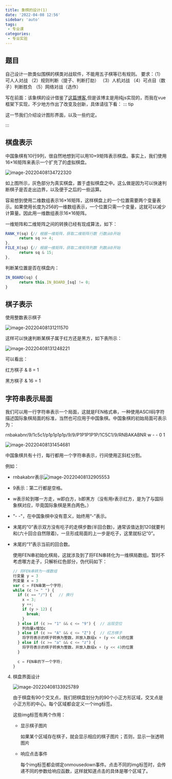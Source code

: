 ```yaml
---
title: 象棋的设计(1)
date: '2022-04-08 12:56'
sidebar: 'auto'
tags:
 - 专业课
categories:
 - 专业实验
---
```


## 题目

自己设计一款类似围棋的棋类对战软件，不能用五子棋等已有规则。
要求：（1）可人人对战
（2）规则判断（提子、判断打劫）
（3）人机对战
（4）可点目（数子）判断胜负
（5）网络对战（选作）

写在前面：该象棋的设计借鉴了[这篇博客](https://www.cnblogs.com/royhoo/p/6424395.html),但是该博主是用纯js实现的，而我在vue框架下实现，不少地方作出了改变及创新，具体请往下看：
::: tip

这一节我们介绍设计图形界面，以及一些约定。

:::

## 棋盘表示
中国象棋有10行9列，很自然地想到可以用10×9矩阵表示棋盘。事实上，我们使用16×16矩阵来表示一个扩充了的虚拟棋盘。

![image-20220408134722320](./04_chess1.assets/image-20220408134722320.png)

如上图所示，灰色部分为真实棋盘，置于虚拟棋盘之中。这么做是因为可以快速判断棋子是否走出边界，以及便于之后的一些运算。

容易想到使用二维数组表示16×16矩阵，这样棋盘上的一个位置需要两个变量表示。如果使用长度为256的一维数组表示，一个位置只需一个变量，这就可以减少计算量。因此用一维数组表示16×16矩阵。

一维矩阵和二维矩阵之间的转换已经有现成算法，如下：

```javascript
RANK_Y(sq) {// 根据一维矩阵，获取二维矩阵行数 行数从0开始
      return sq >> 4;
},
FILE_X(sq) {// 根据一维矩阵，获取二维矩阵列数 列数从0开始
      return sq & 15;
},
```

判断某位置是否在棋盘内：

```js
IN_BOARD(sq) {
      return this.IN_BOARD_[sq] != 0;
}
```



## 棋子表示

   使用整数表示棋子

   ![image-20220408131211570](./04_chess1.assets/image-20220408131211570.png)

这样可以快速判断某棋子属于红方还是黑方，如下表所示：

![image-20220408131248221](./04_chess1.assets/image-20220408131248221.png)

可以看出：

红方棋子 & 8 = 1

黑方棋子 & 16 = 1



## 字符串表示局面

   我们可以用一行字符串表示一个局面，这就是FEN格式串，一种使用ASCII码字符描述国际象棋局面的标准，当然也可应用于中国象棋。中国象棋的初始局面可表示为：

   rnbakabnr/9/1c5c1/p1p1p1p1p/9/9/P1P1P1P1P/1C5C1/9/RNBAKABNR w - - 0 1

   ![image-20220408131454681](./04_chess1.assets/image-20220408131454681.png)

中国象棋共有十行，每行都用一个字符串表示，行间使用正斜杠分割。

例如：

* rnbakabnr表示![image-20220408132905553](./04_chess1.assets/image-20220408132905553.png)

* 9表示：第二行都是空格。

* w表示轮到哪一方走，w即白方，b即黑方（没有用r表示红方，是为了与国际象棋对应，毕竟国际象棋是黑白两色。）

* "- -"，在中国象棋中没有意义，始终用“-”表示。

* 末尾的“0”表示双方没有吃子的走棋步数(半回合数)，通常该值达到120就要判和(六十回合自然限着)，一旦形成局面的上一步是吃子，这里就标记“0”。

* 末尾的“1”表示当前的回合数。

  使用FEN串初始化棋局，这就涉及到了将FEN串转化为一维棋局数组。暂时不考虑哪方走子，只解析红色部分，伪代码如下：

  ```javascript
  // 将FEN串转为一维数组
  行变量 y = 3
  列变量 x = 3
  var c = FEN串第一个字符;
  while (c != " ") {
    if (c == "/") {   // 换行
      x = 3;
      y ++;
      if (y > 12) {
        break;
      }
    } else if (c >= "1" && c <= "9") {  // 出现空位
      列向量x增加c
    } else if (c >= "A" && c <= "Z") {  // 红方棋子
      将字符表示的棋子转换为整数，并放入数组x + (y << 4)的位置
    } else if (c >= "a" && c <= "z") {
      将字符表示的棋子转换为整数，并放入数组x + (y << 4)的位置
    }
     
    c = FEN串的下一个字符;
  }
  ```

  

4. 棋盘界面设计

   ![image-20220408133925789](./04_chess1.assets/image-20220408133925789.png)

   由于棋盘有90个交叉点，我们把棋盘划分为的90个小正方形区域，交叉点是小正方形的中心。每个区域都会定义一个img标签。

   这些img标签有两个作用：

   * 显示棋子图片

     如果某个区域存在棋子，就会显示相应的棋子图片；否则，显示一张透明图片

   * 响应点击事件
   
     每个img标签都会绑定onmousedown事件。点击不同的img标签时，会传递不同的参数给响应函数，这样就知道点击的具体是哪个区域了。
